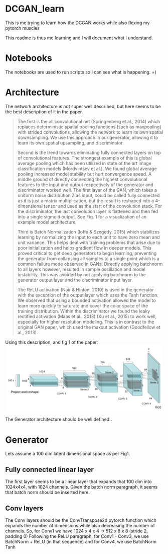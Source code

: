 # DCGAN_learn
This is me trying to learn how the DCGAN works while also flexing my pytorch muscles

This readme is thus me learning and I will document what I understand.


# Notebooks
The notebooks are used to run scripts so I can see what is happening. =)


# Architecture
The network architecture is not super well described, but here seems to be the best description of it in the paper.

> The first is the all convolutional net (Springenberg et al., 2014) which replaces deterministic spatial pooling functions (such as maxpooling) with strided convolutions, allowing the network to learn its own spatial downsampling. We use this approach in our generator, allowing it to learn its own spatial upsampling, and discriminator.
> 
> Second is the trend towards eliminating fully connected layers on top of convolutional features. The strongest example of this is global average pooling which has been utilized in state of the art image classification models (Mordvintsev et al.). We found global average pooling increased model stability but hurt convergence speed. A middle ground of directly connecting the highest convolutional features to the input and output respectively of the generator and discriminator worked well. The first layer of the GAN, which takes a uniform noise distribution Z as input, could be called fully connected as it is just a matrix multiplication, but the result is reshaped into a 4-dimensional tensor and used as the start of the convolution stack. For the discriminator, the last convolution layer is flattened and then fed into a single sigmoid output. See Fig. 1 for a visualization of an example model architecture. 
>
> Third is Batch Normalization (Ioffe & Szegedy, 2015) which stabilizes learning by normalizing the input to each unit to have zero mean and unit variance. This helps deal with training problems that arise due to poor initialization and helps gradient flow in deeper models. This proved critical to get deep generators to begin learning, preventing the generator from collapsing all samples to a single point which is a common failure mode observed in GANs. Directly applying batchnorm to all layers however, resulted in sample oscillation and model instability. This was avoided by not applying batchnorm to the generator output layer and the discriminator input layer.
>
> The ReLU activation (Nair & Hinton, 2010) is used in the generator with the exception of the output layer which uses the Tanh function. We observed that using a bounded activation allowed the model to learn more quickly to saturate and cover the color space of the training distribution. Within the discriminator we found the leaky rectified activation (Maas et al., 2013) (Xu et al., 2015) to work well, especially for higher resolution modeling. This is in contrast to the original GAN paper, which used the maxout activation (Goodfellow et al., 2013).

Using this description, and fig 1 of the paper:
![Fig1](dcgan_fig1.png "Figure 1 of 15.11.06434v2")

The Generator architecture should be well defined..

# Generator
Lets assume a 100 dim latent dimensional space as per Fig1.
## Fully connected linear layer
The first layer seems to be a linear layer that expands that 100 dim into 1024x4x4, with 1024 channels. Given the batch norm paragraph, it seems that batch norm should be inserted here.
## Conv layers
The Conv layers should be the ConvTranspose2d pytorch function which expands the number of dimensions while also decreasing the number of channels. So, for Conv1 we have
1024 x 4 x 4 -> 512 x 8 x 8 (stride 2, padding 0)
Following the ReLU paragraph, for Conv1 - Conv3, we use
BatchNorm + ReLU (in that sequence) and for Conv4, we use BatchNorm Tanh



